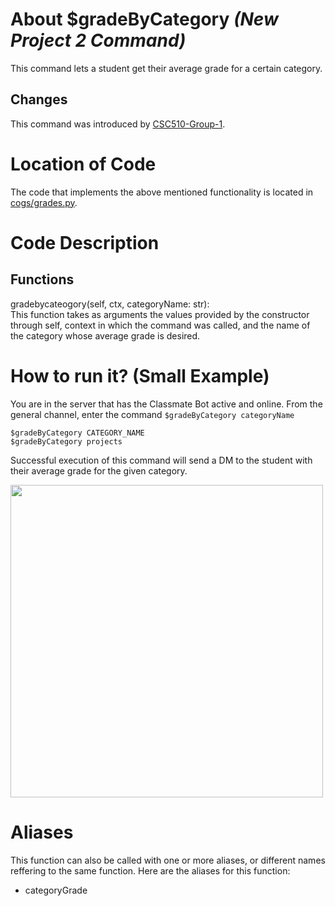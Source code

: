 # About $gradeByCategory _(New Project 2 Command)_
 This command lets a student get their average grade for a certain category.

## Changes

This command was introduced by [CSC510-Group-1](https://github.com/nfoster1492/ClassMateBot-1/).

# Location of Code
The code that implements the above mentioned functionality is located in [cogs/grades.py](https://github.com/maddaicita/ClassMateBot-1.1/tree/main/cogs/grades.py).

# Code Description
## Functions
gradebycateogory(self, ctx, categoryName: str): <br>
This function takes as arguments the values provided by the constructor through self, context in which the command was called, and the name of the category whose average grade is desired.

# How to run it? (Small Example)
You are in the server that has the Classmate Bot active and online. From the general channel, enter the command `$gradeByCategory categoryName`

```
$gradeByCategory CATEGORY_NAME
$gradeByCategory projects
```
Successful execution of this command will send a DM to the student with their average grade for the given category.

<img src="https://github.com/maddaicita/ClassMateBot-1.1/blob/1453b81e4ad9fdc99b744fb35c859f2b0829e8b9/data/proj2media/gradebycategoryHelp.png?raw=true" width="500">

# Aliases

This function can also be called with one or more aliases, or different names reffering to the same function. Here are the aliases for this function:

 - categoryGrade
